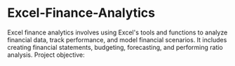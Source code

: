 # Excel-Finance-Analytics
Excel finance analytics involves using Excel's tools and functions to analyze financial data, track performance, and model financial scenarios. It includes creating financial statements, budgeting, forecasting, and performing ratio analysis.
Project objective:
